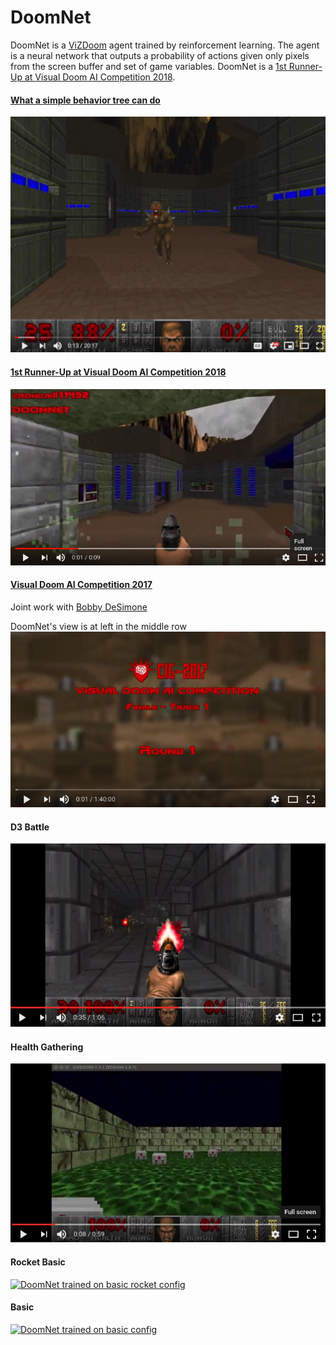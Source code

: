 # DoomNet

DoomNet is a [ViZDoom](http://vizdoom.cs.put.edu.pl/) agent trained by reinforcement learning. The agent is a neural network that outputs a probability of actions given only pixels from the screen buffer and set of game variables. DoomNet is a [1st Runner-Up at Visual Doom AI Competition 2018](https://www.youtube.com/watch?v=8YQgtvC4tw8).

#### [What a simple behavior tree can do](https://www.youtube.com/watch?v=IgrCYjpASS8) 
[![DoomNet on a simple behavior tree](images/bt-simple.png)](https://www.youtube.com/watch?v=8YQgtvC4tw8)


#### [1st Runner-Up at Visual Doom AI Competition 2018](https://www.crowdai.org/challenges/visual-doom-ai-competition-2018-singleplayer-track-1) 
[![DoomNet track1, submission 0](images/cig2018-track1-sub1.png)](https://www.youtube.com/watch?v=8YQgtvC4tw8)

#### [Visual Doom AI Competition 2017](http://vizdoom.cs.put.edu.pl/competition-cig-2017) 
Joint work with [Bobby DeSimone](https://github.com/desimone)

DoomNet's view is at left in the middle row<br>
[![DoomNet track1, elimination round 2017](images/cig2017-track1.png)](https://youtu.be/3VU6d_5ze8k)


#### D3 Battle
[![DoomNet trained on D3-battle config](images/D3-battle.png)](https://youtu.be/gxs8JowQ2Pc)


#### Health Gathering
[![DoomNet trained on health gathering config](images/health_gathering.png)](https://youtu.be/0jA6uUXDtkk)


#### Rocket Basic
[![DoomNet trained on basic rocket config](images/rocket.png)](https://youtu.be/8hQO5VzsnkI)


#### Basic
[![DoomNet trained on basic config](images/basic.png)](https://youtu.be/Ej-5UgjVJEs)
